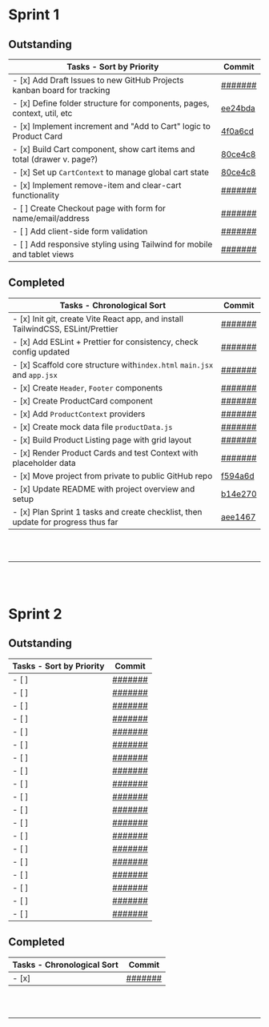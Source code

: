 # **Sprint 1**

## Outstanding

| Tasks - Sort by Priority                                                | Commit                                                               |
| ----------------------------------------------------------------------- | -------------------------------------------------------------------- |
| - [x] Add Draft Issues to new GitHub Projects kanban board for tracking | [#######](https://github.com/users/myopicOracle/YummyBuy.ca/commit/) |
| - [x] Define folder structure for components, pages, context, util, etc | [ee24bda](https://github.com/users/myopicOracle/YummyBuy.ca/commit/) |
| - [x] Implement increment and "Add to Cart" logic to Product Card       | [4f0a6cd](https://github.com/users/myopicOracle/YummyBuy.ca/commit/) |
| - [x] Build Cart component, show cart items and total (drawer v. page?) | [80ce4c8](https://github.com/users/myopicOracle/YummyBuy.ca/commit/) |
| - [x] Set up `CartContext` to manage global cart state                  | [80ce4c8](https://github.com/users/myopicOracle/YummyBuy.ca/commit/) |
| - [x] Implement remove-item and clear-cart functionality                | [#######](https://github.com/users/myopicOracle/YummyBuy.ca/commit/) |
| - [ ] Create Checkout page with form for name/email/address             | [#######](https://github.com/users/myopicOracle/YummyBuy.ca/commit/) |
| - [ ] Add client-side form validation                                   | [#######](https://github.com/users/myopicOracle/YummyBuy.ca/commit/) |
| - [ ] Add responsive styling using Tailwind for mobile and tablet views | [#######](https://github.com/users/myopicOracle/YummyBuy.ca/commit/) |

## Completed

| Tasks - Chronological Sort                                                        | Commit                                                                      |
| --------------------------------------------------------------------------------- | --------------------------------------------------------------------------- |
| - [x] Init git, create Vite React app, and install TailwindCSS, ESLint/Prettier   | [#######](https://github.com/users/myopicOracle/YummyBuy.ca/commit/)        |
| - [x] Add ESLint + Prettier for consistency, check config updated                 | [#######](https://github.com/users/myopicOracle/YummyBuy.ca/commit/)        |
| - [x] Scaffold core structure with`index.html` `main.jsx` and `app.jsx`           | [#######](https://github.com/users/myopicOracle/YummyBuy.ca/commit/)        |
| - [x] Create `Header`, `Footer` components                                        | [#######](https://github.com/users/myopicOracle/YummyBuy.ca/commit/)        |
| - [x] Create ProductCard component                                                | [#######](https://github.com/users/myopicOracle/YummyBuy.ca/commit/)        |
| - [x] Add `ProductContext` providers                                              | [#######](https://github.com/users/myopicOracle/YummyBuy.ca/commit/)        |
| - [x] Create mock data file `productData.js`                                      | [#######](https://github.com/users/myopicOracle/YummyBuy.ca/commit/)        |
| - [x] Build Product Listing page with grid layout                                 | [#######](https://github.com/users/myopicOracle/YummyBuy.ca/commit/)        |
| - [x] Render Product Cards and test Context with placeholder data                 | [#######](https://github.com/users/myopicOracle/YummyBuy.ca/commit/)        |
| - [x] Move project from private to public GitHub repo                             | [f594a6d](https://github.com/users/myopicOracle/YummyBuy.ca/commit/f594a6d) |
| - [x] Update README with project overview and setup                               | [b14e270](https://github.com/users/myopicOracle/YummyBuy.ca/commit/b14e270) |
| - [x] Plan Sprint 1 tasks and create checklist, then update for progress thus far | [aee1467](https://github.com/users/myopicOracle/YummyBuy.ca/commit/aee1467) |

<br></br>

---

<br></br>

# **Sprint 2**

## Outstanding

| Tasks - Sort by Priority | Commit                                                               |
| ------------------------ | -------------------------------------------------------------------- |
| - [ ]                    | [#######](https://github.com/users/myopicOracle/YummyBuy.ca/commit/) |
| - [ ]                    | [#######](https://github.com/users/myopicOracle/YummyBuy.ca/commit/) |
| - [ ]                    | [#######](https://github.com/users/myopicOracle/YummyBuy.ca/commit/) |
| - [ ]                    | [#######](https://github.com/users/myopicOracle/YummyBuy.ca/commit/) |
| - [ ]                    | [#######](https://github.com/users/myopicOracle/YummyBuy.ca/commit/) |
| - [ ]                    | [#######](https://github.com/users/myopicOracle/YummyBuy.ca/commit/) |
| - [ ]                    | [#######](https://github.com/users/myopicOracle/YummyBuy.ca/commit/) |
| - [ ]                    | [#######](https://github.com/users/myopicOracle/YummyBuy.ca/commit/) |
| - [ ]                    | [#######](https://github.com/users/myopicOracle/YummyBuy.ca/commit/) |
| - [ ]                    | [#######](https://github.com/users/myopicOracle/YummyBuy.ca/commit/) |
| - [ ]                    | [#######](https://github.com/users/myopicOracle/YummyBuy.ca/commit/) |
| - [ ]                    | [#######](https://github.com/users/myopicOracle/YummyBuy.ca/commit/) |
| - [ ]                    | [#######](https://github.com/users/myopicOracle/YummyBuy.ca/commit/) |
| - [ ]                    | [#######](https://github.com/users/myopicOracle/YummyBuy.ca/commit/) |
| - [ ]                    | [#######](https://github.com/users/myopicOracle/YummyBuy.ca/commit/) |
| - [ ]                    | [#######](https://github.com/users/myopicOracle/YummyBuy.ca/commit/) |
| - [ ]                    | [#######](https://github.com/users/myopicOracle/YummyBuy.ca/commit/) |
| - [ ]                    | [#######](https://github.com/users/myopicOracle/YummyBuy.ca/commit/) |
| - [ ]                    | [#######](https://github.com/users/myopicOracle/YummyBuy.ca/commit/) |

## Completed

| Tasks - Chronological Sort | Commit                                                               |
| -------------------------- | -------------------------------------------------------------------- |
| - [x]                      | [#######](https://github.com/users/myopicOracle/YummyBuy.ca/commit/) |

<br></br>

---
